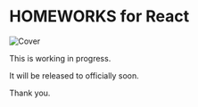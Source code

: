 # HOMEWORKS for React

![Cover](https://s3.ap-northeast-2.amazonaws.com/homeworks.igaworks.com/main/src/images/homeworks_cover_react.png)

This is working in progress.

It will be released to officially soon.

Thank you.
